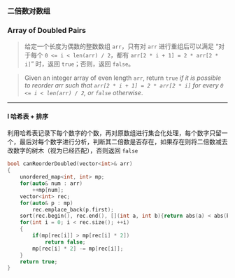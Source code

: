 ### 二倍数对数组
### Array of Doubled Pairs

> 给定一个长度为偶数的整数数组 `arr`，只有对 `arr` 进行重组后可以满足 “对于每个 `0 <= i < len(arr) / 2`，都有 `arr[2 * i + 1] = 2 * arr[2 * i]`” 时，返回 `true`；否则，返回 `false`。  

> Given an integer array of even length `arr`, return `true` *if it is possible to reorder arr such that `arr[2 * i + 1] = 2 * arr[2 * i]` for every `0 <= i < len(arr) / 2`, or `false` otherwise*.  

----------

#### I 哈希表 + 排序

利用哈希表记录下每个数字的个数，再对原数组进行集合化处理，每个数字只留一个，最后对每个数字进行分析，判断其二倍数是否存在，如果存在则将二倍数减去改数字的树木（视为已经匹配），否则返回 `false`  

```cpp
bool canReorderDoubled(vector<int>& arr)
{
    unordered_map<int, int> mp;
    for(auto& num : arr)
        ++mp[num];
    vector<int> rec;
    for(auto& p : mp)
        rec.emplace_back(p.first);
    sort(rec.begin(), rec.end(), [](int a, int b){return abs(a) < abs(b);});
    for(int i = 0; i < rec.size(); ++i)
    {
        if(mp[rec[i]] > mp[rec[i] * 2])
            return false;
        mp[rec[i] * 2] -= mp[rec[i]];
    }
    return true;
}
```
